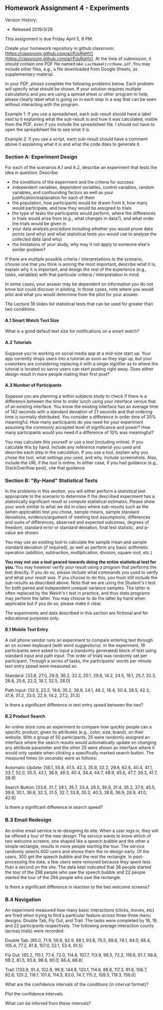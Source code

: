 ## Homework Assignment 4 - Experiments

Version History: 

- Released 2019/3/26

This assignment is due Friday April 5, 8 PM.

Create your homework repository in github classroom:
[https://classroom.github.com/a/rPJoRgHV](https://classroom.github.com/a/rPJoRgHV).
At the time of submission, it should contain one PDF file named
`HA4-LastNameFirstName.pdf.`You may include other files, e.g., a file
downloaded from Google Sheets, as supplementary material.

In your PDF, please complete the following problems below. Each problem will
specify what should be shown. If your solution requires multiple calculations
and you are using a spread sheet or other program to help, please clearly
label what is going on in each step in a way that can be seen without
interacting with the program. 

Example 1: If you use a spreadsheet, each sub-result should have a label
next to it explaining what the sub-result is and how it was calculated,
visible from the PDF, even if you include the spreadsheet file. I should not
have to open the spreadsheet file to see what it is. 

Example 2: If you use a script, each sub-result should have a comment above it
explaining what it is and what the code does to generate it.


### Section A: Experiment Design

For each of the scenarios A.1 and A.2, describe an experiment that tests the
idea in question. Describe:

- the conditions of the experiment and the criteria for success
- independent variables, dependent variables, control variables, random
  variables, and confounding factors as well as your justification/explanation 
  for each of them 
- the population, how participants would be drawn from it, how many would
  participate, and how they would be assigned to trials
- the type of tasks the participants would perform, where the differences
  in trials would arise from (e.g., what changes in data?), and what order the
  trials would be given in
- your data analysis procedure including whether you would prune data points
  (and why) and what statistical tests you would use to analyze the collected
  data (and why)
- the limitations of your study, why may it not apply to someone else's
  similar problem?

If there are multiple possible criteria / interpretations to the scenario,
choose one that you think is among the most important, describe what it is,
explain why it is important, and design the rest of the experience (e.g.,
tasks, variables) with that particular criteria / interpretation in mind.

In some cases, your answer may be dependent on information you do not know but
could discover in piloting. In those cases, note where you would pilot and
what you would determine from the pilot for your answer.

The Lecture 18 slides list statistical tests that can be used for greater than
two conditions.

#### A.1 Smart Watch Text Size

What is a good default text size for notifications on a smart watch?


#### A.2 Tutorials

Suppose you're working on social media app at a mid-size start up. Your app currently
drops users into a tutorial as soon as they sign up, but your coworkers are
considering replacing it with a single signifier as to where the tutorial is
located so savvy users can start posting right away. Does either design result
in more people making their first post?


#### A.3 Number of Participants

Suppose you are planning a within subjects study to check if there is a
difference between the time to order lunch using your interface versus that of
an existing interface. You know the existing interface has an average time of
142 seconds with a standard deviation of 21 seconds and that ordering time is
normally distributed. You consider a difference in order time of 20%
meaningful. How many participants do you need for your experiment assuming the
commonly accepted level of significance and power? How many participants would
you need if a difference of 10% was meaningful?

You may calculate this yourself or use a tool (including online). If you
calculate this by hand, include any reference material you used and describe
each step in the calculation. If you use a tool, explain why you chose the
tool, what settings you used, and why. Include screenshots. Also, include the
URL if the tool is online. In either case, if you had guidance (e.g.,
StackOverflow post), cite that guidance.


### Section B: "By-Hand" Statistical Tests

In the problems in this section, you will either perform a statistical test
appropriate to the scenario to determine if the described experiment has a
statistically significant result or compute statistical estimates. Please show
your work similar to what we did in class where sub-results such as the (when
applicable) test you chose, sample means, sample standard deviations,
evidence/argument of meeting test assumptions, differences and sums of
differences, observed and expected outcomes, degrees of freedom, standard
error or standard deviation, final test statistic, and p-value are shown. 

You may use an existing tool to calculate the sample mean and sample standard
deviation (if required), as well as perform any basic arithmetic operation
(addition, subtraction, multiplication, division, square root, etc.) 

**You may not use a tool geared towards doing the entire statistical test for
you.** You may however verify your result using a program that performs the
test directly. If you do so, please include what commands you used to verify
and what your result was. If you choose to do this, you must still include the
sub-results as described above. Note that we are using the Student's t test
for both paired and independent unequal variance samples. The latter is often
replaced by the Welch's t test in practice, and thus stats programs may
perform the latter. You may choose to do the latter by hand when applicable
but if you do so, please make it clear.

The experiments and data described in this section are fictional and for
educational purposes only. 

#### B.1 Mobile Text Entry

A cell phone vendor runs an experiment to compare entering text through an on
screen keyboard (with word suggestions). In the experiment, 18 participants
were asked to input a (randomly generated) block of text using standard input
and path input. The order of trials was randomly set per participant. Through
a series of tasks, the participants' words per minute text entry speed were
measured as:

Standard: [33.8, 27.0, 29.9, 36.2, 32.3, 20.1, 29.8, 14.2, 24.5, 18.1, 25.7, 32.3, 26.8, 25.6, 22.2, 18.7, 32.5, 24.0] 

Path Input: [32.5, 23.2, 19.6, 35.2, 36.9, 24.1, 48.2, 18.4, 30.4, 28.5, 42.3, 41.8, 31.2, 33.0, 22.9, 14.2, 27.2, 31.3]

Is there a significant difference in text entry speed between the two? 

#### B.2 Product Search

An online store runs an experiment to compare how quickly people can a
specific product, given its attributes (e.g., color, size, brand), on their
website. With a group of 50 participants, 25 were randomly assigned an
interface where the search results would automatically update on changing any
attribute parameter and the other 25 were shown an interface where it would
only update when clicking a specifically marked search button. The measured
times (in seconds) were as follows:

Automatic Update: [56.1, 55.8, 41.5, 42.3, 35.6, 32.2, 29.6, 62.6, 40.4, 41.1, 33.7, 52.0, 30.5, 43.1, 36.9, 48.5, 40.4, 34.4, 44.7, 48.9, 45.6, 47.7, 39.3, 41.7, 38.9]

Search Button: [33.6, 31.7, 28.1, 35.7, 33.4, 28.5, 36.9, 31.4, 35.2, 37.9, 45.5, 39.6, 30.1, 36.6, 32.3, 31.5, 32.7, 33.8, 35.2, 40.3, 38.6, 36.9, 28.9, 41.0, 42.6]

Is there a significant difference in search speed?

### B.3 Email Redesign

An online email service is re-designing its site. When a user logs in, they
will be offered a tour of the new design. The service wants to know which of
two welcome screens, one shaped like a speech bubble and the other a simple
rectangle, results in more people starting the tour. The service randomly
selects 600 users and shows them the re-design early. Of the users, 300 get
the speech bubble and the rest the rectangle. In post-processing the data, a
few users were removed because they spent less than a second on the site. The
data kept indicated that 36 people started the tour of the 298 people who saw
the speech bubble and 22 people started the tour of the 294 people who saw the
rectangle.

Is there a significant difference in reaction to the two welcome screens?


### B.4 Navigation

An experiment measured how many basic interactions (clicks, moves, etc) are
fired when trying to find a particular feature across three three menu
designs: Double Tab, Fly Out, and Trail. The tasks were completed by 18, 19,
and 22 participants respectively. The following average interaction counts
(across trials) were recorded:

Double Tab: [95.0, 71.9, 56.8, 92.9, 68.1, 93.8, 75.5, 88.6, 78.1, 84.0, 68.4, 105.4, 77.2, 81.8, 107.0, 52.1, 53.4, 91.5]

Fly Out: [65.2, 115.1, 77.4, 72.0, 114.8, 107.7, 113.9, 98.5, 72.2, 116.6, 81.7, 98.8, 99.2, 81.5, 93.8, 98.8, 90.0, 66.4, 88.8]

Trail: [133.9, 91.4, 102.9, 96.9, 144.8, 120.1, 114.6, 89.8, 117.3, 91.8, 106.7, 92.6, 120.2, 118.1, 101.6, 114.3, 83.0, 74.7, 115.2, 109.5, 119.3, 156.0]


What are the confidence intervals of the conditions (in interval format)?

Plot the confidence intervals.

What can be inferred from these intervals?
